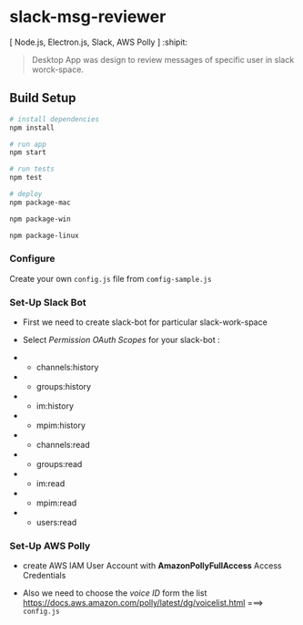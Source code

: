 # slack-msg-reviewer

[ Node.js, Electron.js, Slack, AWS Polly ] :shipit:

> Desktop App was design to review messages of specific user in slack worck-space.

## Build Setup

``` bash
# install dependencies
npm install

# run app
npm start

# run tests
npm test

# deploy
npm package-mac

npm package-win

npm package-linux
```

### Configure

Create your own `config.js` file from `comfig-sample.js`


### Set-Up Slack Bot

* First we need to create slack-bot for particular slack-work-space

* Select _Permission OAuth Scopes_ for your slack-bot :
* * channels:history
* * groups:history 
* * im:history 
* * mpim:history 
* * channels:read 
* * groups:read 
* * im:read 
* * mpim:read 
* * users:read


### Set-Up AWS Polly
* create AWS IAM User Account with **AmazonPollyFullAccess** Access Credentials

* Also we need to choose the _voice ID_ form the list https://docs.aws.amazon.com/polly/latest/dg/voicelist.html ===> `config.js`
